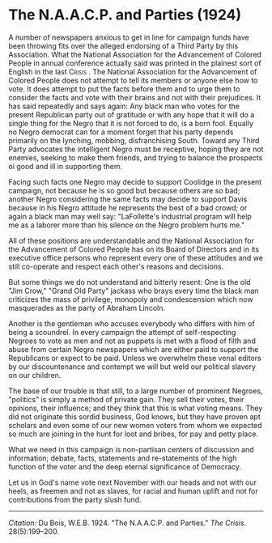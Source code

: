 <!--
title:   The N.A.A.C.P. and Parties
author:  Du Bois, W.E.B.
journal: The Crisis
year:    1924
volume:  28
issue:   5
pages:   199-200
-->
# The N.A.A.C.P. and Parties (1924)

A number of newspapers anxious to get in line for campaign funds have been throwing fits over the alleged endorsing of a Third Party by this Association. What the National Association for the Advancement of Colored People in annual conference actually said was printed in the plainest sort of English in the last <span style="font-variant:small-caps;">Crisis</span> . The National Association for the Advancement of Colored People does not attempt to tell its members or anyone else how to vote. It does attempt to put the facts before them and to urge them to consider the facts and vote with their brains and not with their prejudices. It has said repeatedly and says again: Any black man who votes for the present Republican party out of gratitude or with any hope that it will do a single thing for the Negro that it is not forced to do, is a born fool. Equally no Negro democrat can for a moment forget that his party depends primarily on the lynching, mobbing, disfranchising South. Toward any Third Party advocates the intelligent Negro must be receptive, hoping they are not enemies, seeking to make them friends, and trying to balance the prospects oi good and ill in supporting them.

Facing such facts one Negro may decide to support Coolidge in the present campaign, not because he is so good but because others are so bad; another Negro considering the same facts may decide to support Davis because in his Negro attitude he represents the best of a bad crowd; or again a black man may well say: "LaFollette's industrial program will help me as a laborer more than his silence on the Negro problem hurts me."

All of these positions are understandable and the National Association for the Advancement of Colored People has on its Board of Directors and in its executive office persons who represent every one of these attitudes and we still co-operate and respect each other's reasons and decisions.

But some things we do not understand and bitterly resent: One is the old "Jim Crow," "Grand Old Party" jackass who brays every time the black man criticizes the mass of privilege, monopoly and condescension which now masquerades as the party of Abraham Lincoln.

Another is the gentleman who accuses everybody who differs with him of being a scoundrel. In every campaign the attempt of self-respecting Negroes to vote as men and not as puppets is met with a flood of filth and abuse from certain Negro newspapers which are either paid to support the Republicans or expect to be paid. Unless we overwhelm these venal editors by our discountenance and contempt we will but weld our political slavery on our children.

The base of our trouble is that still, to a large number of prominent Negroes, "politics" is simply a method of private gain. They sell their votes, their opinions, their influence; and they think that this is what voting means. They did not originate this sordid business, God knows, but they have proven apt scholars and even some of our new women voters from whom we expected so much are joining in the hunt for loot and bribes, for pay and petty place.

What we need in this campaign is non-partisan centers of discussion and information; debate, facts, statements and re-statements of the high function of the voter and the deep eternal significance of Democracy.

Let us in God's name vote next November with our heads and not with our heels, as freemen and not as slaves, for racial and human uplift and not for contributions from the party slush fund.

_________________
*Citation:* Du Bois, W.E.B. 1924. "The N.A.A.C.P. and Parties." *The Crisis*. 28(5):199&ndash;200.